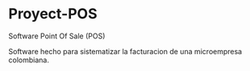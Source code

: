 # Proyect-POS
Software Point Of Sale (POS)

Software hecho para sistematizar la facturacion de una microempresa colombiana.

